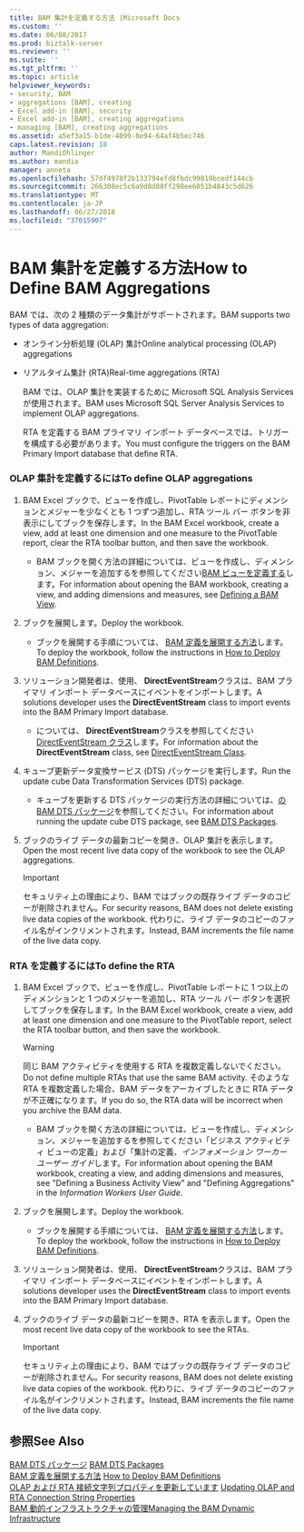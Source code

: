 ```yaml
---
title: BAM 集計を定義する方法 |Microsoft Docs
ms.custom: ''
ms.date: 06/08/2017
ms.prod: biztalk-server
ms.reviewer: ''
ms.suite: ''
ms.tgt_pltfrm: ''
ms.topic: article
helpviewer_keywords:
- security, BAM
- aggregations [BAM], creating
- Excel add-in [BAM], security
- Excel add-in [BAM], creating aggregations
- managing [BAM], creating aggregations
ms.assetid: a5ef3a15-b1de-4099-8e94-64af4b5ec746
caps.latest.revision: 18
author: MandiOhlinger
ms.author: mandia
manager: anneta
ms.openlocfilehash: 57df4978f2b133794efd8fbdc99819bcedf144cb
ms.sourcegitcommit: 266308ec5c6a9d8d80ff298ee6051b4843c5d626
ms.translationtype: MT
ms.contentlocale: ja-JP
ms.lasthandoff: 06/27/2018
ms.locfileid: "37015907"
---
```

# <a name="how-to-define-bam-aggregations"></a><span data-ttu-id="0c6e9-102">BAM 集計を定義する方法</span><span class="sxs-lookup"><span data-stu-id="0c6e9-102">How to Define BAM Aggregations</span></span>
<span data-ttu-id="0c6e9-103">BAM では、次の 2 種類のデータ集計がサポートされます。</span><span class="sxs-lookup"><span data-stu-id="0c6e9-103">BAM supports two types of data aggregation:</span></span>  
  
- <span data-ttu-id="0c6e9-104">オンライン分析処理 (OLAP) 集計</span><span class="sxs-lookup"><span data-stu-id="0c6e9-104">Online analytical processing (OLAP) aggregations</span></span>  
  
- <span data-ttu-id="0c6e9-105">リアルタイム集計 (RTA)</span><span class="sxs-lookup"><span data-stu-id="0c6e9-105">Real-time aggregations (RTA)</span></span>  
  
  <span data-ttu-id="0c6e9-106">BAM では、OLAP 集計を実装するために Microsoft SQL Analysis Services が使用されます。</span><span class="sxs-lookup"><span data-stu-id="0c6e9-106">BAM uses Microsoft SQL Server Analysis Services to implement OLAP aggregations.</span></span>  
  
  <span data-ttu-id="0c6e9-107">RTA を定義する BAM プライマリ インポート データベースでは、トリガーを構成する必要があります。</span><span class="sxs-lookup"><span data-stu-id="0c6e9-107">You must configure the triggers on the BAM Primary Import database that define RTA.</span></span>  
  
### <a name="to-define-olap-aggregations"></a><span data-ttu-id="0c6e9-108">OLAP 集計を定義するには</span><span class="sxs-lookup"><span data-stu-id="0c6e9-108">To define OLAP aggregations</span></span>  
  
1.  <span data-ttu-id="0c6e9-109">BAM Excel ブックで、ビューを作成し、PivotTable レポートにディメンションとメジャーを少なくとも 1 つずつ追加し、RTA ツール バー ボタンを非表示にしてブックを保存します。</span><span class="sxs-lookup"><span data-stu-id="0c6e9-109">In the BAM Excel workbook, create a view, add at least one dimension and one measure to the PivotTable report, clear the RTA toolbar button, and then save the workbook.</span></span>  
  
    -   <span data-ttu-id="0c6e9-110">BAM ブックを開く方法の詳細については、ビューを作成し、ディメンション、メジャーを追加するを参照してください[BAM ビューを定義する](../core/defining-a-bam-view.md)します。</span><span class="sxs-lookup"><span data-stu-id="0c6e9-110">For information about opening the BAM workbook, creating a view, and adding dimensions and measures, see [Defining a BAM View](../core/defining-a-bam-view.md).</span></span>  
  
2.  <span data-ttu-id="0c6e9-111">ブックを展開します。</span><span class="sxs-lookup"><span data-stu-id="0c6e9-111">Deploy the workbook.</span></span>  
  
    -   <span data-ttu-id="0c6e9-112">ブックを展開する手順については、 [BAM 定義を展開する方法](../core/how-to-deploy-bam-definitions.md)します。</span><span class="sxs-lookup"><span data-stu-id="0c6e9-112">To deploy the workbook, follow the instructions in [How to Deploy BAM Definitions](../core/how-to-deploy-bam-definitions.md).</span></span>  
  
3.  <span data-ttu-id="0c6e9-113">ソリューション開発者は、使用、 **DirectEventStream**クラスは、BAM プライマリ インポート データベースにイベントをインポートします。</span><span class="sxs-lookup"><span data-stu-id="0c6e9-113">A solutions developer uses the **DirectEventStream** class to import events into the BAM Primary Import database.</span></span>  
  
    -   <span data-ttu-id="0c6e9-114">については、 **DirectEventStream**クラスを参照してください[DirectEventStream クラス](http://msdn.microsoft.com/library/microsoft.biztalk.bam.eventobservation.directeventstream.aspx)します。</span><span class="sxs-lookup"><span data-stu-id="0c6e9-114">For information about the **DirectEventStream** class, see [DirectEventStream Class](http://msdn.microsoft.com/library/microsoft.biztalk.bam.eventobservation.directeventstream.aspx).</span></span>  
  
4.  <span data-ttu-id="0c6e9-115">キューブ更新データ変換サービス (DTS) パッケージを実行します。</span><span class="sxs-lookup"><span data-stu-id="0c6e9-115">Run the update cube Data Transformation Services (DTS) package.</span></span>  
  
    -   <span data-ttu-id="0c6e9-116">キューブを更新する DTS パッケージの実行方法の詳細については、[の BAM DTS パッケージ](../core/bam-dts-packages.md)を参照してください。</span><span class="sxs-lookup"><span data-stu-id="0c6e9-116">For information about running the update cube DTS package, see [BAM DTS Packages](../core/bam-dts-packages.md).</span></span>  
  
5.  <span data-ttu-id="0c6e9-117">ブックのライブ データの最新コピーを開き、OLAP 集計を表示します。</span><span class="sxs-lookup"><span data-stu-id="0c6e9-117">Open the most recent live data copy of the workbook to see the OLAP aggregations.</span></span>  
  
    > [!IMPORTANT]
    >  <span data-ttu-id="0c6e9-118">セキュリティ上の理由により、BAM ではブックの既存ライブ データのコピーが削除されません。</span><span class="sxs-lookup"><span data-stu-id="0c6e9-118">For security reasons, BAM does not delete existing live data copies of the workbook.</span></span> <span data-ttu-id="0c6e9-119">代わりに、ライブ データのコピーのファイル名がインクリメントされます。</span><span class="sxs-lookup"><span data-stu-id="0c6e9-119">Instead, BAM increments the file name of the live data copy.</span></span>  
  
### <a name="to-define-the-rta"></a><span data-ttu-id="0c6e9-120">RTA を定義するには</span><span class="sxs-lookup"><span data-stu-id="0c6e9-120">To define the RTA</span></span>  
  
1.  <span data-ttu-id="0c6e9-121">BAM Excel ブックで、ビューを作成し、PivotTable レポートに 1 つ以上のディメンションと 1 つのメジャーを追加し、RTA ツール バー ボタンを選択してブックを保存します。</span><span class="sxs-lookup"><span data-stu-id="0c6e9-121">In the BAM Excel workbook, create a view, add at least one dimension and one measure to the PivotTable report, select the RTA toolbar button, and then save the workbook.</span></span>  
  
    > [!WARNING]
    >  <span data-ttu-id="0c6e9-122">同じ BAM アクティビティを使用する RTA を複数定義しないでください。</span><span class="sxs-lookup"><span data-stu-id="0c6e9-122">Do not define multiple RTAs that use the same BAM activity.</span></span> <span data-ttu-id="0c6e9-123">そのような RTA を複数定義した場合、BAM データをアーカイブしたときに RTA データが不正確になります。</span><span class="sxs-lookup"><span data-stu-id="0c6e9-123">If you do so, the RTA data will be incorrect when you archive the BAM data.</span></span>  
  
    -   <span data-ttu-id="0c6e9-124">BAM ブックを開く方法の詳細については、ビューを作成し、ディメンション、メジャーを追加するを参照してください「ビジネス アクティビティ ビューの定義」および「集計の定義、*インフォメーション ワーカー ユーザー ガイド*します。</span><span class="sxs-lookup"><span data-stu-id="0c6e9-124">For information about opening the BAM workbook, creating a view, and adding dimensions and measures, see "Defining a Business Activity View" and "Defining Aggregations" in the *Information Workers User Guide*.</span></span>  
  
2.  <span data-ttu-id="0c6e9-125">ブックを展開します。</span><span class="sxs-lookup"><span data-stu-id="0c6e9-125">Deploy the workbook.</span></span>  
  
    -   <span data-ttu-id="0c6e9-126">ブックを展開する手順については、 [BAM 定義を展開する方法](../core/how-to-deploy-bam-definitions.md)します。</span><span class="sxs-lookup"><span data-stu-id="0c6e9-126">To deploy the workbook, follow the instructions in [How to Deploy BAM Definitions](../core/how-to-deploy-bam-definitions.md).</span></span>  
  
3.  <span data-ttu-id="0c6e9-127">ソリューション開発者は、使用、 **DirectEventStream**クラスは、BAM プライマリ インポート データベースにイベントをインポートします。</span><span class="sxs-lookup"><span data-stu-id="0c6e9-127">A solutions developer uses the **DirectEventStream** class to import events into the BAM Primary Import database.</span></span>  

  
4.  <span data-ttu-id="0c6e9-128">ブックのライブ データの最新コピーを開き、RTA を表示します。</span><span class="sxs-lookup"><span data-stu-id="0c6e9-128">Open the most recent live data copy of the workbook to see the RTAs.</span></span>  
  
    > [!IMPORTANT]
    >  <span data-ttu-id="0c6e9-129">セキュリティ上の理由により、BAM ではブックの既存ライブ データのコピーが削除されません。</span><span class="sxs-lookup"><span data-stu-id="0c6e9-129">For security reasons, BAM does not delete existing live data copies of the workbook.</span></span> <span data-ttu-id="0c6e9-130">代わりに、ライブ データのコピーのファイル名がインクリメントされます。</span><span class="sxs-lookup"><span data-stu-id="0c6e9-130">Instead, BAM increments the file name of the live data copy.</span></span>  
  
## <a name="see-also"></a><span data-ttu-id="0c6e9-131">参照</span><span class="sxs-lookup"><span data-stu-id="0c6e9-131">See Also</span></span>  
 <span data-ttu-id="0c6e9-132">[BAM DTS パッケージ](../core/bam-dts-packages.md) </span><span class="sxs-lookup"><span data-stu-id="0c6e9-132">[BAM DTS Packages](../core/bam-dts-packages.md) </span></span>  
 <span data-ttu-id="0c6e9-133">[BAM 定義を展開する方法](../core/how-to-deploy-bam-definitions.md) </span><span class="sxs-lookup"><span data-stu-id="0c6e9-133">[How to Deploy BAM Definitions](../core/how-to-deploy-bam-definitions.md) </span></span>  
 <span data-ttu-id="0c6e9-134">[OLAP および RTA 接続文字列プロパティを更新しています](../core/updating-olap-and-rta-connection-string-properties.md) </span><span class="sxs-lookup"><span data-stu-id="0c6e9-134">[Updating OLAP and RTA Connection String Properties](../core/updating-olap-and-rta-connection-string-properties.md) </span></span>  
 [<span data-ttu-id="0c6e9-135">BAM 動的インフラストラクチャの管理</span><span class="sxs-lookup"><span data-stu-id="0c6e9-135">Managing the BAM Dynamic Infrastructure</span></span>](../core/managing-the-bam-dynamic-infrastructure.md)